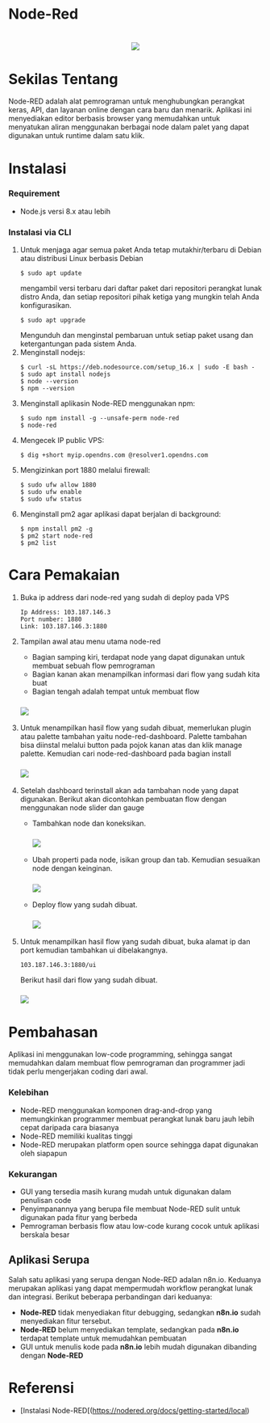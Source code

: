 # Node-Red
<h1 align="center"><img src="https://upload.wikimedia.org/wikipedia/commons/2/2b/Node-red-icon.png"></h1>

# Sekilas Tentang
Node-RED adalah alat pemrograman untuk menghubungkan perangkat keras, API, dan layanan online dengan cara baru dan menarik. Aplikasi ini menyediakan editor berbasis browser yang memudahkan untuk menyatukan aliran menggunakan berbagai node dalam palet yang dapat digunakan untuk runtime dalam satu klik.

# Instalasi
### Requirement
- Node.js versi 8.x atau lebih

### Instalasi via CLI
1. Untuk menjaga agar semua paket Anda tetap mutakhir/terbaru di Debian atau distribusi Linux berbasis Debian
   ```
   $ sudo apt update
   ```
   mengambil versi terbaru dari daftar paket dari repositori perangkat lunak distro Anda, dan setiap repositori pihak ketiga yang mungkin telah Anda konfigurasikan.
   ```
   $ sudo apt upgrade
   ```
   Mengunduh dan menginstal pembaruan untuk setiap paket usang dan ketergantungan pada sistem Anda.
2. Menginstall nodejs:
   ```
   $ curl -sL https://deb.nodesource.com/setup_16.x | sudo -E bash -
   $ sudo apt install nodejs
   $ node --version
   $ npm --version
   ```
3. Menginstall aplikasin Node-RED menggunakan npm:
   ```
   $ sudo npm install -g --unsafe-perm node-red
   $ node-red
   ```
4. Mengecek IP public VPS:
   ```
   $ dig +short myip.opendns.com @resolver1.opendns.com
   ```
5. Mengizinkan port 1880 melalui firewall:
   ```
   $ sudo ufw allow 1880
   $ sudo ufw enable
   $ sudo ufw status
   ```
6. Menginstall pm2 agar aplikasi dapat berjalan di background:
   ```
   $ npm install pm2 -g
   $ pm2 start node-red
   $ pm2 list
   ```

# Cara Pemakaian
1. Buka ip address dari node-red yang sudah di deploy pada VPS
   ```
   Ip Address: 103.187.146.3
   Port number: 1880
   Link: 103.187.146.3:1880
   ```
   
2. Tampilan awal atau menu utama node-red
   - Bagian samping kiri, terdapat node yang dapat digunakan untuk membuat sebuah flow pemrograman
   - Bagian kanan akan menampilkan informasi dari flow yang sudah kita buat
   - Bagian tengah adalah tempat untuk membuat flow
   <h3><img src="https://lh6.googleusercontent.com/KUWFJFOqcFz7Fi5Roo1v3aVRpfoUuw7R5UXt9B9H88Pjp8tKlv5lfP4Xxy2-KPy-B_qjXDS6ldoZ3sm4T-dcSER1qPehzCTQ6ms5U6ZXlIwlhcGWmW2tsSqj8kl0J9R51P7wVSNK907yZSHGasgGqcMPym4vlODQKQv5P5kD70Pyj2ZiwpUD4x5REA"></h3>

3. Untuk menampilkan hasil flow yang sudah dibuat, memerlukan plugin atau palette tambahan yaitu node-red-dashboard. Palette tambahan bisa diinstal melalui button pada pojok kanan atas dan klik manage palette. Kemudian cari node-red-dashboard pada bagian install
   <h3><img src="https://lh4.googleusercontent.com/IFCkcAcfnOqSKmFUPlj61vBvLIBOvni4tLnKTzhPo1jwae4ZFOJaX5dlNhTLQccsyg_ScZaJkNai7t3qX72E06I4Km-ATiCd4BxW8ROQjR7shGnSR4_m9BvTpW-kqsxDjl2lR4jYZAnnVf9oAbB7vI2D8nWPNPyeL462bG8nuZOwaBo4g-PmTbNuzg"></h3>

4. Setelah dashboard terinstall akan ada tambahan node yang dapat digunakan. Berikut akan dicontohkan pembuatan flow dengan menggunakan node slider dan gauge
   - Tambahkan node dan koneksikan.
      <h3><img src="https://lh6.googleusercontent.com/HWgiSD_MnyncQ-T89E2MI99V874IkcWmtuLOhtxwH2rEzAXAUOv_ggXIf-v0T9bauRkuWf5or6zOF9y8pcTl5uswDCn7Bv6sGo8Ymx4c439yYldkBB5P2FrlY5_fBE9fRuOEzTUg2H4PdXdZsP24URhrCcaLDIFYnB2yR4MvzeOyPX85zgcNCwu6Pg"></h3>
   - Ubah properti pada node, isikan group dan tab. Kemudian sesuaikan node dengan keinginan.
      <h3><img src="https://lh5.googleusercontent.com/YZCTWZ9uT_971h1QGeO2tCqzeOBC2QI-ldDtKEGfz4NI6YCK-AfpbH0OuJxMblnG-V5HtprNoFz5yDn_uGb2OiwUG4Ffpm5JDVefqwrkBHpHef_AILQnz9mHgajjmDen8_HEv_EOWYrPTICpHE_H3irdE2uZJadyqnBNG4gkIn_aqZBRF1GRMsUCjg"></h3>
   - Deploy flow yang sudah dibuat.
      <h3><img src="https://lh4.googleusercontent.com/FcMcfMvgmj3QBsXT-yYwE_LdEO4UNJ_xc3caUMrI_r9ZQqKIDpvjH50680WuNiQz29pm7WQP6tulCxmrdahKmhtM2x1l71FwHT0YklYv4TWxUDuPI6xgdVQrJftCSSPhBhGI1dbuAfyqY4_e3i37M5XLj_96CUb4Xm4fiRlGu3-cs_hdekIc1cxBlQ"></h3>


5. Untuk menampilkan hasil flow yang sudah dibuat, buka alamat ip dan port kemudian tambahkan ui dibelakangnya.
   ```
   103.187.146.3:1880/ui
   ```
   Berikut hasil dari flow yang sudah dibuat.
   <h3><img src="https://lh5.googleusercontent.com/ImpMyNEJWxCQpDUbVnk3a_oIfvSfXlTqhKvkUVX2gvFbb38i_9Psr9kwEfyQmc6bZNp8ZnV2ThJ4y6VE-X1YG1IS4wpLtJ6GdKIAqIUHsngNlosRGFjWwhp5uUuvJE9QJiNKMWfRlVolSj0V_EKfd8wQZ_2Ly4LfV2zPe1SRnXb7O9XKusvvega75g"></h3>

# Pembahasan
   Aplikasi ini menggunakan low-code programming, sehingga sangat memudahkan dalam membuat flow pemrograman dan programmer jadi tidak perlu mengerjakan coding dari awal.
   ### Kelebihan
   - Node-RED menggunakan komponen drag-and-drop yang memungkinkan programmer membuat perangkat lunak baru jauh lebih cepat daripada cara biasanya
   - Node-RED memiliki kualitas tinggi
   - Node-RED merupakan platform open source sehingga dapat digunakan oleh siapapun
   
   ### Kekurangan
   - GUI yang tersedia masih kurang mudah untuk digunakan dalam penulisan code
   - Penyimpanannya yang berupa file membuat Node-RED sulit untuk digunakan pada fitur yang berbeda
   - Pemrograman berbasis flow atau low-code kurang cocok untuk aplikasi berskala besar 
   
   ## Aplikasi Serupa
   Salah satu aplikasi yang serupa dengan Node-RED adalan n8n.io. Keduanya merupakan aplikasi yang dapat mempermudah workflow perangkat lunak dan integrasi. Berikut beberapa perbandingan dari keduanya:
   - **Node-RED** tidak menyediakan fitur debugging, sedangkan **n8n.io** sudah menyediakan fitur tersebut.
   - **Node-RED** belum menyediakan template, sedangkan pada **n8n.io** terdapat template untuk memudahkan pembuatan
   - GUI untuk menulis kode pada **n8n.io** lebih mudah digunakan dibanding dengan **Node-RED**

# Referensi
- [Instalasi Node-RED[(https://nodered.org/docs/getting-started/local)
